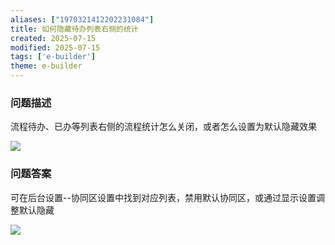 ```yaml
---
aliases: ["1970321412202231084"]
title: 如何隐藏待办列表右侧的统计
created: 2025-07-15
modified: 2025-07-15
tags: ['e-builder']
theme: e-builder
---
```


### 问题描述

流程待办、已办等列表右侧的流程统计怎么关闭，或者怎么设置为默认隐藏效果

![](654c2b5add482886ceae26baaf714c7b.jpg)

### 问题答案

可在后台设置--协同区设置中找到对应列表，禁用默认协同区，或通过显示设置调整默认隐藏

![](0699e5bca14866559128d053724868fe.jpg)